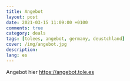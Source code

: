```yaml
---
title: Angebot
layout: post
date: 2021-03-15 11:09:00 +0100
comments: true
category: deals
tags: [tolees, angebot, germany, deustchland]
cover: /img/angebot.jpg
description:
lang: es
---
```


Angebot hier <https://angebot.tole.es>
